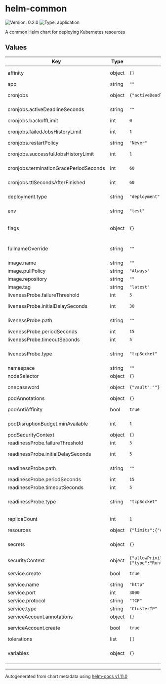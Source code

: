 # helm-common

![Version: 0.2.0](https://img.shields.io/badge/Version-0.2.0-informational?style=flat-square) ![Type: application](https://img.shields.io/badge/Type-application-informational?style=flat-square)

A common Helm chart for deploying Kubernetes resources

## Values

| Key | Type | Default | Description |
|-----|------|---------|-------------|
| affinity | object | `{}` | Pod affinity rules. Takes precedence over podAntiAffinity. |
| app | string | `""` | Name of the component. |
| cronjobs | object | `{"activeDeadlineSeconds":"","backoffLimit":0,"failedJobsHistoryLimit":1,"restartPolicy":"Never","successfulJobsHistoryLimit":1,"terminationGracePeriodSeconds":60,"ttlSecondsAfterFinished":60}` | Values for cronjobs deployment types. |
| cronjobs.activeDeadlineSeconds | string | `""` | Default value for activeDeadlineSeconds. |
| cronjobs.backoffLimit | int | `0` | Default value for backoffLimit. |
| cronjobs.failedJobsHistoryLimit | int | `1` | Default value for failedJobsHistoryLimit. |
| cronjobs.restartPolicy | string | `"Never"` | Default value for restartPolicy. |
| cronjobs.successfulJobsHistoryLimit | int | `1` | Default value for successfulJobsHistoryLimit. |
| cronjobs.terminationGracePeriodSeconds | int | `60` | Default value for terminationGracePeriodSeconds. |
| cronjobs.ttlSecondsAfterFinished | int | `60` | Default value for ttlSecondsAfterFinished. |
| deployment.type | string | `"deployment"` | Set the deployment type: deployment, statefulset, cronjob |
| env | string | `"test"` | Environment. Use "test" or "main" |
| flags | object | `{}` | Environmental variables to attach to deployments. Do not support Helm variables. |
| fullnameOverride | string | `""` | Replace the name of the resources. Will not include the name of the service |
| image.name | string | `""` | Image name. |
| image.pullPolicy | string | `"Always"` | Images Pull policy. |
| image.repository | string | `""` | Images repository. |
| image.tag | string | `"latest"` | Image tag. |
| livenessProbe.failureThreshold | int | `5` | livenessProbe failureThreshold. |
| livenessProbe.initialDelaySeconds | int | `30` | livenessProbe initialDelaySeconds. |
| livenessProbe.path | string | `""` | livenessProbe path. Required then type = httpGet |
| livenessProbe.periodSeconds | int | `15` | livenessProbe periodSeconds. |
| livenessProbe.timeoutSeconds | int | `5` | livenessProbe timeoutSeconds. |
| livenessProbe.type | string | `"tcpSocket"` | livenessProbe type. Available values: tcpSocket or httpGet or gprc (since Kubernetes v1.24) |
| namespace | string | `""` | Namespace to install the release |
| nodeSelector | object | `{}` | Pode node selector. |
| onepassword | object | `{"vault":""}` | Name of the 1password vault without the environment. |
| podAnnotations | object | `{}` | Pod annotations. |
| podAntiAffinity | bool | `true` | Enable creating default Pod AntiAffinity rules. |
| podDisruptionBudget.minAvailable | int | `1` | Pod disruption budget min available. |
| podSecurityContext | object | `{}` | Pod security context. |
| readinessProbe.failureThreshold | int | `5` | readinessProbe failureThreshold. |
| readinessProbe.initialDelaySeconds | int | `5` | readinessProbe initialDelaySeconds. |
| readinessProbe.path | string | `""` | readinessProbe path. Required then type = httpGet |
| readinessProbe.periodSeconds | int | `15` | readinessProbe periodSeconds. |
| readinessProbe.timeoutSeconds | int | `5` | readinessProbe timeoutSeconds. |
| readinessProbe.type | string | `"tcpSocket"` | readinessProbe type. Available values: tcpSocket or httpGet or gprc (since Kubernetes v1.24) |
| replicaCount | int | `1` | Number of replicas for the deployment. |
| resources | object | `{"limits":{"cpu":"500m","memory":"256Mi"},"requests":{"cpu":"10m","memory":"64Mi"}}` | Pod resources. |
| secrets | object | `{}` | 1Password component secrets item to create Kubernetes secrets. |
| securityContext | object | `{"allowPrivilegeEscalation":false,"capabilities":{"drop":["ALL"]},"readOnlyRootFilesystem":true,"runAsGroup":1000,"runAsNonRoot":true,"runAsUser":1000,"seccompProfile":{"type":"RuntimeDefault"}}` | Security context. |
| service.create | bool | `true` | Enable creating a Kubernetes service resource. |
| service.name | string | `"http"` | Port name. |
| service.port | int | `3000` | Port number. |
| service.protocol | string | `"TCP"` | Port protocol. |
| service.type | string | `"ClusterIP"` | Port type. |
| serviceAccount.annotations | object | `{}` | Service Account annotations. |
| serviceAccount.create | bool | `true` | Enable creating a Kubernetes service account resource. |
| tolerations | list | `[]` | Pod tolerations. |
| variables | object | `{}` | Environmental variables to attach to deployments. Supports using Helm variables |

----------------------------------------------
Autogenerated from chart metadata using [helm-docs v1.11.0](https://github.com/norwoodj/helm-docs/releases/v1.11.0)
